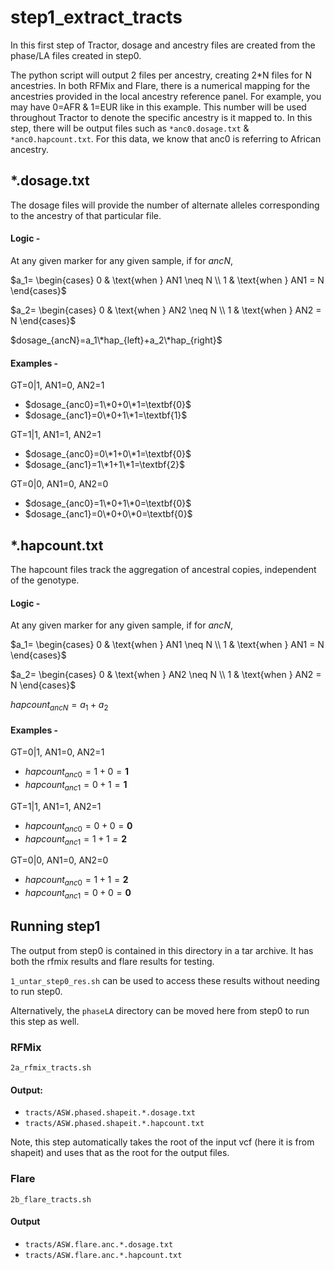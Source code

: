 # step1_extract_tracts

In this first step of Tractor, dosage and ancestry files are created from the phase/LA files created in step0.

The python script will output 2 files per ancestry, creating 2*N files for N ancestries. In both RFMix and Flare, there is a numerical mapping for the ancestries provided in the local ancestry reference panel. For example, you may have 0=AFR & 1=EUR like in this example. This number will be used throughout Tractor to denote the specific ancestry is it mapped to. In this step, there will be output files such as `*anc0.dosage.txt` & `*anc0.hapcount.txt`. For this data, we know that anc0 is referring to African ancestry.

## *.dosage.txt

The dosage files will provide the number of alternate alleles corresponding to the ancestry of that particular file.

#### Logic -
At any given marker for any given sample, if for $ancN$,

$```a_1=
\begin{cases} 
0 & \text{when } AN1 \neq N \\
1 & \text{when } AN1 = N 
\end{cases}```$

$```a_2=
\begin{cases}
0 & \text{when } AN2 \neq N \\
1 & \text{when } AN2 = N
\end{cases}```$

$dosage_{ancN}=a_1\*hap_{left}+a_2\*hap_{right}$

#### Examples -

GT=0|1, AN1=0, AN2=1
- $dosage_{anc0}=1\*0+0\*1=\textbf{0}$
- $dosage_{anc1}=0\*0+1\*1=\textbf{1}$

GT=1|1, AN1=1, AN2=1
- $dosage_{anc0}=0\*1+0\*1=\textbf{0}$
- $dosage_{anc1}=1\*1+1\*1=\textbf{2}$

GT=0|0, AN1=0, AN2=0
- $dosage_{anc0}=1\*0+1\*0=\textbf{0}$
- $dosage_{anc1}=0\*0+0\*0=\textbf{0}$

## *.hapcount.txt

The hapcount files track the aggregation of ancestral copies, independent of the genotype.

#### Logic -
At any given marker for any given sample, if for $ancN$,

$```a_1=
\begin{cases} 
0 & \text{when } AN1 \neq N \\
1 & \text{when } AN1 = N 
\end{cases}```$

$```a_2=
\begin{cases}
0 & \text{when } AN2 \neq N \\
1 & \text{when } AN2 = N
\end{cases}```$

$hapcount_{ancN}=a_1+a_2$

#### Examples -

GT=0|1, AN1=0, AN2=1
- $hapcount_{anc0}=1+0=\textbf{1}$
- $hapcount_{anc1}=0+1=\textbf{1}$

GT=1|1, AN1=1, AN2=1
- $hapcount_{anc0}=0+0=\textbf{0}$
- $hapcount_{anc1}=1+1=\textbf{2}$

GT=0|0, AN1=0, AN2=0
- $hapcount_{anc0}=1+1=\textbf{2}$
- $hapcount_{anc1}=0+0=\textbf{0}$

## Running step1

The output from step0 is contained in this directory in a tar archive. It has both the rfmix results and flare results for testing.

`1_untar_step0_res.sh` can be used to access these results without needing to run step0.

Alternatively, the `phaseLA` directory can be moved here from step0 to run this step as well.

### RFMix

`2a_rfmix_tracts.sh`

#### Output:
- `tracts/ASW.phased.shapeit.*.dosage.txt`
- `tracts/ASW.phased.shapeit.*.hapcount.txt`

Note, this step automatically takes the root of the input vcf (here it is from shapeit) and uses that as the root for the output files.

### Flare

`2b_flare_tracts.sh`

#### Output
- `tracts/ASW.flare.anc.*.dosage.txt`
- `tracts/ASW.flare.anc.*.hapcount.txt`
